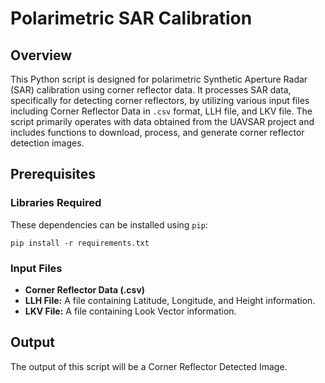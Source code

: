 
<!DOCTYPE html>
<html lang="en">
<head>
    <meta charset="UTF-8">
    <meta name="viewport" content="width=device-width, initial-scale=1.0">
</head>
<body>

<h1>Polarimetric SAR Calibration</h1>

<h2>Overview</h2>
<p>This Python script is designed for polarimetric Synthetic Aperture Radar (SAR) calibration using corner reflector data. It processes SAR data, specifically for detecting corner reflectors, by utilizing various input files including Corner Reflector Data in <code>.csv</code> format, LLH file, and LKV file. The script primarily operates with data obtained from the UAVSAR project and includes functions to download, process, and generate corner reflector detection images.</p>

<h2>Prerequisites</h2>

<h3>Libraries Required</h3>

<p>These dependencies can be installed using <code>pip</code>:</p>

<pre><code>pip install -r requirements.txt</code></pre>

<h3>Input Files</h3>
<ul>
    <li><strong>Corner Reflector Data (.csv)</strong></li>
    <li><strong>LLH File:</strong> A file containing Latitude, Longitude, and Height information.</li>
    <li><strong>LKV File:</strong> A file containing Look Vector information.</li>
</ul>

<h2>Output</h2>
<p>The output of this script will be a Corner Reflector Detected Image.</p>

</body>
</html>
